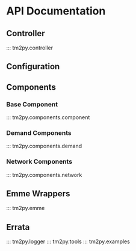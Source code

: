 # API Documentation

## Controller

::: tm2py.controller

## Configuration

## Components

### Base Component

::: tm2py.components.component

### Demand Components

::: tm2py.components.demand

### Network Components

::: tm2py.components.network

## Emme Wrappers

::: tm2py.emme

## Errata

::: tm2py.logger
::: tm2py.tools
::: tm2py.examples
